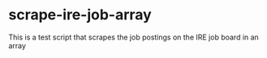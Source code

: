 # scrape-ire-job-array
This is a test script that scrapes the job postings on the IRE job board in an array
